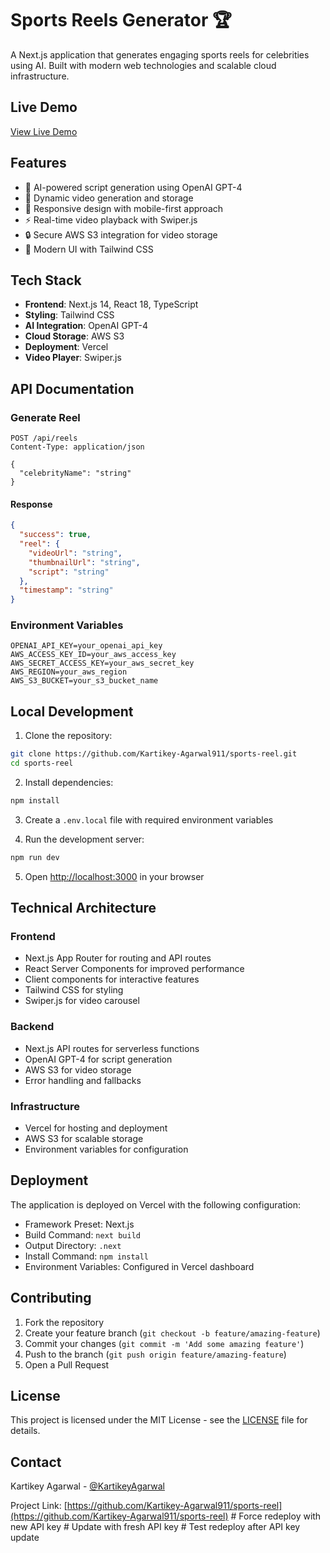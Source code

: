 # Sports Reels Generator 🏆

A Next.js application that generates engaging sports reels for celebrities using AI. Built with modern web technologies and scalable cloud infrastructure.

## Live Demo

[View Live Demo](https://sports-reel.vercel.app)

## Features

- 🤖 AI-powered script generation using OpenAI GPT-4
- 🎥 Dynamic video generation and storage
- 📱 Responsive design with mobile-first approach
- ⚡ Real-time video playback with Swiper.js
- 🔒 Secure AWS S3 integration for video storage
- 🎨 Modern UI with Tailwind CSS

## Tech Stack

- **Frontend**: Next.js 14, React 18, TypeScript
- **Styling**: Tailwind CSS
- **AI Integration**: OpenAI GPT-4
- **Cloud Storage**: AWS S3
- **Deployment**: Vercel
- **Video Player**: Swiper.js

## API Documentation

### Generate Reel

```http
POST /api/reels
Content-Type: application/json

{
  "celebrityName": "string"
}
```

#### Response

```json
{
  "success": true,
  "reel": {
    "videoUrl": "string",
    "thumbnailUrl": "string",
    "script": "string"
  },
  "timestamp": "string"
}
```

### Environment Variables

```env
OPENAI_API_KEY=your_openai_api_key
AWS_ACCESS_KEY_ID=your_aws_access_key
AWS_SECRET_ACCESS_KEY=your_aws_secret_key
AWS_REGION=your_aws_region
AWS_S3_BUCKET=your_s3_bucket_name
```

## Local Development

1. Clone the repository:
```bash
git clone https://github.com/Kartikey-Agarwal911/sports-reel.git
cd sports-reel
```

2. Install dependencies:
```bash
npm install
```

3. Create a `.env.local` file with required environment variables

4. Run the development server:
```bash
npm run dev
```

5. Open [http://localhost:3000](http://localhost:3000) in your browser

## Technical Architecture

### Frontend
- Next.js App Router for routing and API routes
- React Server Components for improved performance
- Client components for interactive features
- Tailwind CSS for styling
- Swiper.js for video carousel

### Backend
- Next.js API routes for serverless functions
- OpenAI GPT-4 for script generation
- AWS S3 for video storage
- Error handling and fallbacks

### Infrastructure
- Vercel for hosting and deployment
- AWS S3 for scalable storage
- Environment variables for configuration

## Deployment

The application is deployed on Vercel with the following configuration:

- Framework Preset: Next.js
- Build Command: `next build`
- Output Directory: `.next`
- Install Command: `npm install`
- Environment Variables: Configured in Vercel dashboard

## Contributing

1. Fork the repository
2. Create your feature branch (`git checkout -b feature/amazing-feature`)
3. Commit your changes (`git commit -m 'Add some amazing feature'`)
4. Push to the branch (`git push origin feature/amazing-feature`)
5. Open a Pull Request

## License

This project is licensed under the MIT License - see the [LICENSE](LICENSE) file for details.

## Contact

Kartikey Agarwal - [@KartikeyAgarwal](https://github.com/Kartikey-Agarwal911)

Project Link: [https://github.com/Kartikey-Agarwal911/sports-reel](https://github.com/Kartikey-Agarwal911/sports-reel) #   F o r c e   r e d e p l o y   w i t h   n e w   A P I   k e y  
 #   U p d a t e   w i t h   f r e s h   A P I   k e y  
 #   T e s t   r e d e p l o y   a f t e r   A P I   k e y   u p d a t e  
 